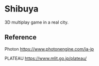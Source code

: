 # Shibuya

3D multiplay game in a real city.

## Reference
Photon
https://www.photonengine.com/ja-jp

PLATEAU
https://www.mlit.go.jp/plateau/
